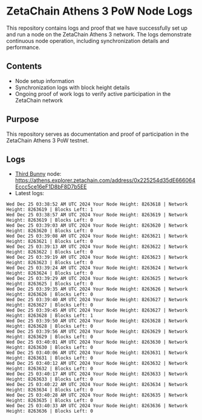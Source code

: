 # ZetaChain Athens 3 PoW Node Logs
This repository contains logs and proof that we have successfully set up and run a node on the ZetaChain Athens 3 network. The logs demonstrate continuous node operation, including synchronization details and performance.

## Contents
- Node setup information
- Synchronization logs with block height details
- Ongoing proof of work logs to verify active participation in the ZetaChain network

## Purpose
This repository serves as documentation and proof of participation in the ZetaChain Athens 3 PoW testnet.

## Logs

- [Third Bunny](https://thirdbunny.xyz/) node: https://athens.explorer.zetachain.com/address/0x225254d35dE666064Eccc5ce16eF1D8bF8D7b5EE
- Latest logs:
```
Wed Dec 25 03:38:52 AM UTC 2024 Your Node Height: 8263618 | Network Height: 8263619 | Blocks Left: 1
Wed Dec 25 03:38:57 AM UTC 2024 Your Node Height: 8263619 | Network Height: 8263619 | Blocks Left: 0
Wed Dec 25 03:39:03 AM UTC 2024 Your Node Height: 8263620 | Network Height: 8263620 | Blocks Left: 0
Wed Dec 25 03:39:08 AM UTC 2024 Your Node Height: 8263621 | Network Height: 8263621 | Blocks Left: 0
Wed Dec 25 03:39:13 AM UTC 2024 Your Node Height: 8263622 | Network Height: 8263622 | Blocks Left: 0
Wed Dec 25 03:39:19 AM UTC 2024 Your Node Height: 8263623 | Network Height: 8263623 | Blocks Left: 0
Wed Dec 25 03:39:24 AM UTC 2024 Your Node Height: 8263624 | Network Height: 8263624 | Blocks Left: 0
Wed Dec 25 03:39:29 AM UTC 2024 Your Node Height: 8263625 | Network Height: 8263625 | Blocks Left: 0
Wed Dec 25 03:39:35 AM UTC 2024 Your Node Height: 8263626 | Network Height: 8263626 | Blocks Left: 0
Wed Dec 25 03:39:40 AM UTC 2024 Your Node Height: 8263627 | Network Height: 8263627 | Blocks Left: 0
Wed Dec 25 03:39:45 AM UTC 2024 Your Node Height: 8263627 | Network Height: 8263628 | Blocks Left: 1
Wed Dec 25 03:39:50 AM UTC 2024 Your Node Height: 8263628 | Network Height: 8263628 | Blocks Left: 0
Wed Dec 25 03:39:56 AM UTC 2024 Your Node Height: 8263629 | Network Height: 8263629 | Blocks Left: 0
Wed Dec 25 03:40:01 AM UTC 2024 Your Node Height: 8263630 | Network Height: 8263630 | Blocks Left: 0
Wed Dec 25 03:40:06 AM UTC 2024 Your Node Height: 8263631 | Network Height: 8263631 | Blocks Left: 0
Wed Dec 25 03:40:12 AM UTC 2024 Your Node Height: 8263632 | Network Height: 8263632 | Blocks Left: 0
Wed Dec 25 03:40:17 AM UTC 2024 Your Node Height: 8263633 | Network Height: 8263633 | Blocks Left: 0
Wed Dec 25 03:40:22 AM UTC 2024 Your Node Height: 8263634 | Network Height: 8263634 | Blocks Left: 0
Wed Dec 25 03:40:28 AM UTC 2024 Your Node Height: 8263635 | Network Height: 8263635 | Blocks Left: 0
Wed Dec 25 03:40:33 AM UTC 2024 Your Node Height: 8263636 | Network Height: 8263636 | Blocks Left: 0
```
